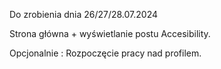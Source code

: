 Do zrobienia dnia 26/27/28.07.2024

Strona główna + wyświetlanie postu
Accesibility.

Opcjonalnie : Rozpoczęcie pracy nad profilem.
